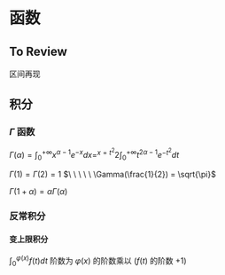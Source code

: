 # 函数

## To Review

区间再现

## 积分

### $\Gamma$ 函数

$\Gamma(\alpha) = \int_{0}^{+\infty} x^{\alpha-1}e^{-x}dx =^{x=t^2}2\int_{0}^{+\infty} t^{2\alpha-1}e^{-t^2}dt$

$\Gamma(1) = \Gamma(2) = 1$ $\ \ \ \ \ \Gamma(\frac{1}{2}) = \sqrt{\pi}$

$\Gamma(1+\alpha) = \alpha\Gamma(\alpha)$

### 反常积分

#### 变上限积分

$\int_{0}^{\varphi(x)} f(t) dt$ 阶数为 $\varphi(x)$ 的阶数乘以 $(f(t)$ 的阶数 $+1)$
